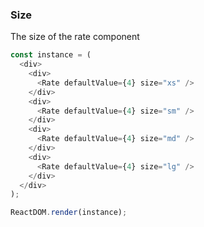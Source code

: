 ### Size

The size of the rate component

<!--start-code-->

```js
const instance = (
  <div>
    <div>
      <Rate defaultValue={4} size="xs" />
    </div>
    <div>
      <Rate defaultValue={4} size="sm" />
    </div>
    <div>
      <Rate defaultValue={4} size="md" />
    </div>
    <div>
      <Rate defaultValue={4} size="lg" />
    </div>
  </div>
);

ReactDOM.render(instance);
```

<!--end-code-->
